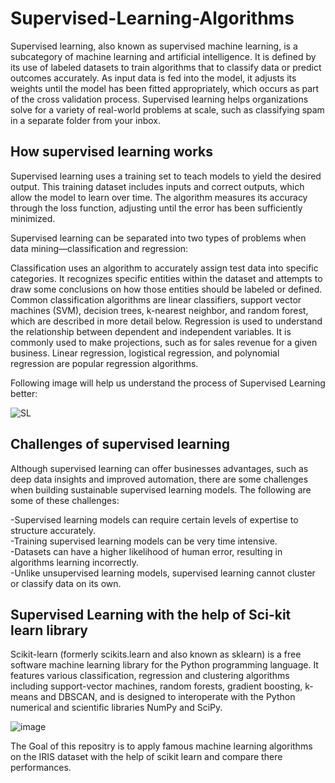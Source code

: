 # Supervised-Learning-Algorithms

Supervised learning, also known as supervised machine learning, is a subcategory of machine learning and artificial intelligence. 
It is defined by its use of labeled datasets to train algorithms that to classify data or predict outcomes accurately. 
As input data is fed into the model, it adjusts its weights until the model has been fitted appropriately, which occurs as part of the cross validation process. Supervised learning helps organizations solve for a variety of real-world problems at scale, such as classifying spam in a separate folder from your inbox.

## How supervised learning works
Supervised learning uses a training set to teach models to yield the desired output. This training dataset includes inputs and correct outputs, which allow the model to learn over time. The algorithm measures its accuracy through the loss function, adjusting until the error has been sufficiently minimized.

Supervised learning can be separated into two types of problems when data mining—classification and regression:

Classification uses an algorithm to accurately assign test data into specific categories. It recognizes specific entities within the dataset and attempts to draw some conclusions on how those entities should be labeled or defined. Common classification algorithms are linear classifiers, support vector machines (SVM), decision trees, k-nearest neighbor, and random forest, which are described in more detail below.
Regression is used to understand the relationship between dependent and independent variables. It is commonly used to make projections, such as for sales revenue for a given business. Linear regression, logistical regression, and polynomial regression are popular regression algorithms.

Following image will help us understand the process of Supervised Learning better:

![SL](https://user-images.githubusercontent.com/55188228/229662125-3787a857-63ad-4d5a-8d14-204d18fcfc6d.png)

## Challenges of supervised learning
Although supervised learning can offer businesses advantages, such as deep data insights and improved automation, there are some challenges when building sustainable supervised learning models. The following are some of these challenges:

  -Supervised learning models can require certain levels of expertise to structure accurately.  
  -Training supervised learning models can be very time intensive.  
  -Datasets can have a higher likelihood of human error, resulting in algorithms learning incorrectly.  
  -Unlike unsupervised learning models, supervised learning cannot cluster or classify data on its own.  

## Supervised Learning with the help of Sci-kit learn library

Scikit-learn (formerly scikits.learn and also known as sklearn) is a free software machine learning library for the Python programming language. It features various classification, regression and clustering algorithms including support-vector machines, random forests, gradient boosting, k-means and DBSCAN, and is designed to interoperate with the Python numerical and scientific libraries NumPy and SciPy.

![image](https://user-images.githubusercontent.com/55188228/229664703-0e3190ab-f139-4fcc-81e2-6a344de396f3.png)

The Goal of this repositry is to apply famous machine learning algorithms on the IRIS dataset with the help of scikit learn and compare there performances.
